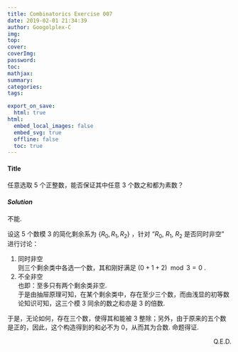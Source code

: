 ```yaml
---
title: Combinatorics Exercise 007
date: 2019-02-01 21:34:39
author: Googolplex-C
img: 
top: 
cover: 
coverImg: 
password: 
toc: 
mathjax: 
summary: 
categories: 
tags:

export_on_save:
  html: true
html:
  embed_local_images: false
  embed_svg: true
  offline: false
  toc: true
---
```


#### Title

任意选取 $5$ 个正整数，能否保证其中任意 $3$ 个数之和都为素数？

<!-- more -->

#### *Solution*

不能. 

设这 $5$ 个数模 $3$ 的简化剩余系为 $\{R_0,R_1,R_2\}$ ，针对 “$R_0$, $R_1$, $R_2$ 是否同时非空” 进行讨论：

1. 同时非空  
    则三个剩余类中各选一个数，其和刚好满足 $(0+1+2)\mod 3 = 0$ . 
2. 不全非空  
    也即：至多只有两个剩余类非空.  
    于是由抽屉原理可知，在某个剩余类中，存在至少三个数，而由浅显的初等数论知识可知，这三个模 $3$ 同余的数之和亦是 $3​$ 的倍数.  

于是，无论如何，存在三个数，使得其和能被 $3$ 整除；另外，由于原来的五个数是正的，因此，这个构造得到的和必不为 $0​$，从而其为合数. 命题得证. 

<p align="right">Q.E.D.</p>

